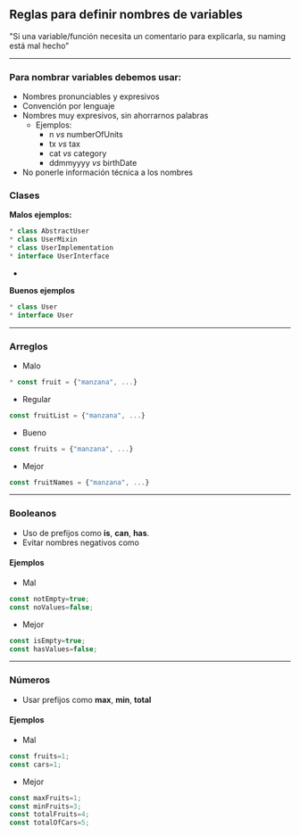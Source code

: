 ## **Reglas para definir nombres de variables**
"Si una variable/función necesita un comentario para explicarla, su naming está mal hecho"

---
### Para nombrar variables debemos usar:
* Nombres pronunciables y expresivos
* Convención por lenguaje
* Nombres muy expresivos, sin ahorrarnos palabras
	* Ejemplos:
		* n *vs* numberOfUnits
		* tx *vs* tax
		* cat *vs* category
		*  ddmmyyyy *vs* birthDate
* No ponerle información técnica a los nombres

### Clases
**Malos ejemplos:**
```ts
* class AbstractUser
* class UserMixin
* class UserImplementation
* interface UserInterface
```
* 
**Buenos ejemplos**
```ts
* class User
* interface User
```

---
### Arreglos

* Malo
```ts
* const fruit = {"manzana", ...}
```
	
* Regular
```ts
const fruitList = {"manzana", ...}
```
	
* Bueno
```ts
const fruits = {"manzana", ...}
```
	
* Mejor
```ts
const fruitNames = {"manzana", ...}
```
---
### Booleanos

* Uso de prefijos como **is**, **can**, **has**.
* Evitar nombres negativos como
#### Ejemplos
* Mal
```ts
const notEmpty=true;
const noValues=false; 
```
* Mejor
```ts
const isEmpty=true;
const hasValues=false; 
```

---
### Números
* Usar prefijos como **max**, **min**, **total**
#### Ejemplos
* Mal
```ts
const fruits=1;
const cars=1;
```
* Mejor
```ts
const maxFruits=1;
const minFruits=3;
const totalFruits=4;
const totalOfCars=5;
```
